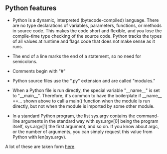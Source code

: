 ## Python features 
- Python is a dynamic, interpreted (bytecode-compiled) language. There are no type declarations of variables, parameters, functions, or methods in source code. This makes the code short and flexible, and you lose the compile-time type checking of the source code. Python tracks the types of all values at runtime and flags code that does not make sense as it runs.

- The end of a line marks the end of a statement, so no need for semicolons.

- Comments begin with "#"

- Python source files use the ".py" extension and are called "modules."

- When a Python file is run directly, the special variable "\_\_name\_\_" is set to "\_\_main\_\_". Therefore, it's common to have the boilerplate if \_\_name\_\_ ==... shown above to call a main() function when the module is run directly, but not when the module is imported by some other module.

- In a standard Python program, the list sys.argv contains the command-line arguments in the standard way with sys.argv[0] being the program itself, sys.argv[1] the first argument, and so on. If you know about argc, or the number of arguments, you can simply request this value from Python with len(sys.argv).



A lot of these are taken form [here](https://developers.google.com/edu/python/introduction).
